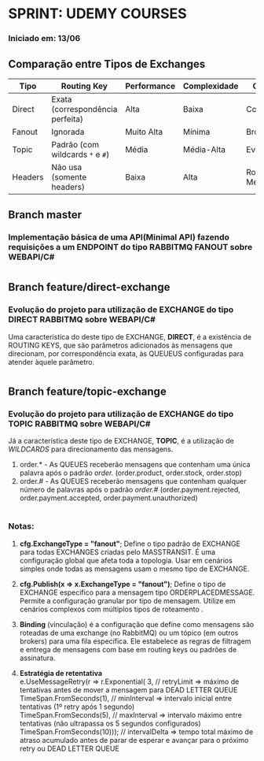 # SPRINT: UDEMY COURSES
 ### **Iniciado em: 13/06** 

## Comparação entre Tipos de Exchanges

| Tipo       | Routing Key         | Performance      | Complexidade     | Caso Típico de Uso          |
|------------|--------------------|------------------|------------------|-----------------------------|
| Direct     | Exata (correspondência perfeita) | Alta        | Baixa        | Comandos, RPC               |
| Fanout     | Ignorada           | Muito Alta       | Mínima           | Broadcast/Notificações      |
| Topic      | Padrão (com wildcards `*` e `#`) | Média       | Média-Alta    | Eventos Complexos           |
| Headers    | Não usa (somente headers) | Baixa | Alta         | Roteamento por Metadados    |
 
 ## Branch master
 ### Implementação básica de uma API(Minimal API) fazendo requisições a um ENDPOINT do tipo RABBITMQ FANOUT sobre WEBAPI/C#
#
 ## Branch feature/direct-exchange
 ### Evolução do projeto para utilização de EXCHANGE do tipo DIRECT RABBITMQ sobre WEBAPI/C#  
 Uma característica do deste tipo de EXCHANGE, __DIRECT__, é a existência de ROUTING KEYS, que são parâmetros adicionados às mensagens que direcionam, por correspondência exata, às QUEUEUS configuradas para atender àquele parâmetro. 

 #
 ## Branch feature/topic-exchange
 ### Evolução do projeto para utilização de EXCHANGE do tipo TOPIC RABBITMQ sobre WEBAPI/C#  
 Já a característica deste tipo de EXCHANGE, __TOPIC__, é a utilização de _WILDCARDS_ para direcionamento das mensagens.    
 1. order.* - As QUEUES receberão mensagens que contenham uma única palavra após o padrão _order._ (order.product, order.stock, order.stop)
 2. order.# - As QUEUES receberão mensagens que contenham qualquer número de palavras após o padrão _order.#_ (order.payment.rejected, order.payment.accepted, order.payment.unauthorized)

#
### Notas:

1. __cfg.ExchangeType = "fanout"__;
   Define o tipo padrão de EXCHANGE para todas EXCHANGES criadas pelo MASSTRANSIT. É uma configuração global que afeta toda a topologia.
   Usar em cenários simples onde todas as mensagens usam o mesmo tipo de EXCHANGE.

2. __cfg.Publish<OrderPlacedMessage>(x => x.ExchangeType = "fanout")__;
   Define o tipo de EXCHANGE específico para a mensagem tipo ORDERPLACEDMESSAGE. Permite a configuração granular por tipo de mensagem.
   Utilize em cenários complexos com múltiplos tipos de roteamento  .
   
3. __Binding__ (vinculação) é a configuração que define como mensagens são roteadas de uma exchange (no RabbitMQ) ou um tópico (em outros brokers) para uma fila específica. Ele estabelece as regras de filtragem e entrega de mensagens com base em routing keys ou padrões de assinatura.

4. __Estratégia de retentativa__  
   e.UseMessageRetry(r => r.Exponential(
    3, // retryLimit => máximo de tentativas antes de mover a mensagem para DEAD LETTER QUEUE  
    TimeSpan.FromSeconds(1), // minInterval => intervalo inicial entre tentativas (1º retry após 1 segundo)  
    TimeSpan.FromSeconds(5), // maxInterval => intervalo máximo entre tentativas (não ultrapassa os 5 segundos configurados)  
    TimeSpan.FromSeconds(10))); // intervalDelta => tempo total máximo de atraso acumulado antes de parar de esperar e avançar para o próximo retry ou DEAD LETTER QUEUE  
  



